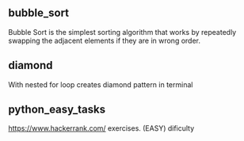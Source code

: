 ## bubble_sort

Bubble Sort is the simplest sorting algorithm that works by repeatedly swapping the adjacent elements if they are in wrong order.

## diamond

With nested for loop creates diamond pattern in terminal

## python_easy_tasks

https://www.hackerrank.com/ exercises. (EASY) dificulty
